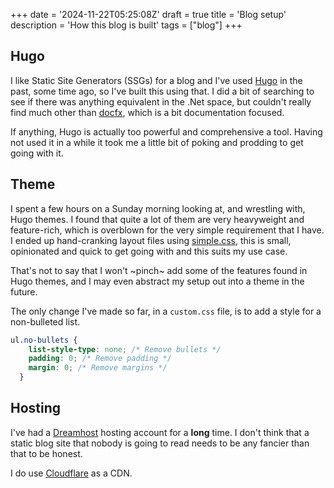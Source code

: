 +++
date = '2024-11-22T05:25:08Z'
draft = true
title = 'Blog setup'
description = 'How this blog is built'
tags = ["blog"]
+++

## Hugo

I like Static Site Generators (SSGs) for a blog and I've used [Hugo](https://gohugo.io) in the past, some time ago, so I've built this using that. I did a bit of searching to see if there was anything equivalent in the .Net space, but couldn't really find much other than [docfx](https://dotnet.github.io/docfx/), which is a bit documentation focused. 

If anything, Hugo is actually too powerful and comprehensive a tool. Having not used it in a while it took me a little bit of poking and prodding to get going with it. 

## Theme

I spent a few hours on a Sunday morning looking at, and wrestling with, Hugo themes. I found that quite a lot of them are very heavyweight and feature-rich, which is overblown for the very simple requirement that I have. I ended up hand-cranking layout files using [simple.css](https://simplecss.org), this is small, opinionated and quick to get going with and this suits my use case.

That's not to say that I won't ~pinch~ add some of the features found in Hugo themes, and I may even abstract my setup out into a theme in the future.

The only change I've made so far, in a `custom.css` file, is to add a style for a non-bulleted list.

```css
ul.no-bullets {
    list-style-type: none; /* Remove bullets */
    padding: 0; /* Remove padding */
    margin: 0; /* Remove margins */
  }
```

## Hosting

I've had a [Dreamhost](https://www.dreamhost.com/) hosting account for a __long__ time. I don't think that a static blog site that nobody is going to read needs to be any fancier than that to be honest. 

I do use [Cloudflare](https://www.cloudflare.com/) as a CDN.

